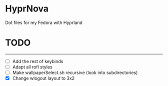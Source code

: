 # HyprNova
Dot files for my Fedora with Hyprland

# TODO
---
- [ ] Add the rest of keybinds
- [ ] Adapt all rofi styles
- [ ] Make wallpaperSelect.sh recursive (look into subdirectories)
- [x] Change wlogout layout to 3x2
